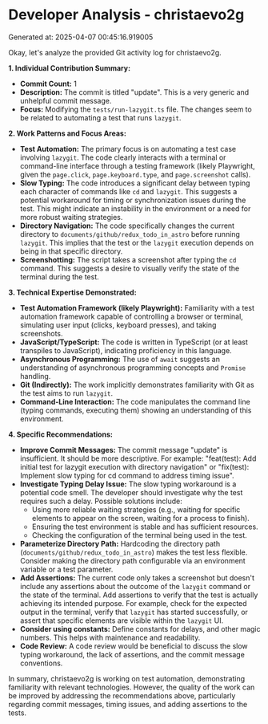 # Developer Analysis - christaevo2g
Generated at: 2025-04-07 00:45:16.919005

Okay, let's analyze the provided Git activity log for christaevo2g.

**1. Individual Contribution Summary:**

*   **Commit Count:** 1
*   **Description:** The commit is titled "update". This is a very generic and unhelpful commit message.
*   **Focus:** Modifying the `tests/run-lazygit.ts` file. The changes seem to be related to automating a test that runs `lazygit`.

**2. Work Patterns and Focus Areas:**

*   **Test Automation:**  The primary focus is on automating a test case involving `lazygit`. The code clearly interacts with a terminal or command-line interface through a testing framework (likely Playwright, given the `page.click`, `page.keyboard.type`, and `page.screenshot` calls).
*   **Slow Typing:**  The code introduces a significant delay between typing each character of commands like `cd` and `lazygit`. This suggests a potential workaround for timing or synchronization issues during the test. This might indicate an instability in the environment or a need for more robust waiting strategies.
*   **Directory Navigation:** The code specifically changes the current directory to `documents/github/redux_todo_in_astro` before running `lazygit`. This implies that the test or the `lazygit` execution depends on being in that specific directory.
*   **Screenshotting:** The script takes a screenshot after typing the `cd` command. This suggests a desire to visually verify the state of the terminal during the test.

**3. Technical Expertise Demonstrated:**

*   **Test Automation Framework (likely Playwright):**  Familiarity with a test automation framework capable of controlling a browser or terminal, simulating user input (clicks, keyboard presses), and taking screenshots.
*   **JavaScript/TypeScript:** The code is written in TypeScript (or at least transpiles to JavaScript), indicating proficiency in this language.
*   **Asynchronous Programming:** The use of `await` suggests an understanding of asynchronous programming concepts and `Promise` handling.
*   **Git (Indirectly):**  The work implicitly demonstrates familiarity with Git as the test aims to run `lazygit`.
*   **Command-Line Interaction:** The code manipulates the command line (typing commands, executing them) showing an understanding of this environment.

**4. Specific Recommendations:**

*   **Improve Commit Messages:**  The commit message "update" is insufficient.  It should be more descriptive.  For example: "feat(test): Add initial test for lazygit execution with directory navigation" or "fix(test): Implement slow typing for cd command to address timing issue".
*   **Investigate Typing Delay Issue:**  The slow typing workaround is a potential code smell. The developer should investigate why the test requires such a delay. Possible solutions include:
    *   Using more reliable waiting strategies (e.g., waiting for specific elements to appear on the screen, waiting for a process to finish).
    *   Ensuring the test environment is stable and has sufficient resources.
    *   Checking the configuration of the terminal being used in the test.
*   **Parameterize Directory Path:** Hardcoding the directory path (`documents/github/redux_todo_in_astro`) makes the test less flexible. Consider making the directory path configurable via an environment variable or a test parameter.
*   **Add Assertions:** The current code only takes a screenshot but doesn't include any assertions about the outcome of the `lazygit` command or the state of the terminal.  Add assertions to verify that the test is actually achieving its intended purpose.  For example, check for the expected output in the terminal, verify that `lazygit` has started successfully, or assert that specific elements are visible within the `lazygit` UI.
*   **Consider using constants:** Define constants for delays, and other magic numbers. This helps with maintenance and readability.
*   **Code Review:**  A code review would be beneficial to discuss the slow typing workaround, the lack of assertions, and the commit message conventions.

In summary, christaevo2g is working on test automation, demonstrating familiarity with relevant technologies. However, the quality of the work can be improved by addressing the recommendations above, particularly regarding commit messages, timing issues, and adding assertions to the tests.
